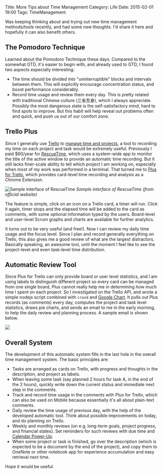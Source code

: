 Title: More Tips about Time Management
Category: Life
Date: 2015-02-01 19:00
Tags: TimeManagement

Was keeping thinking about and trying out new time management methods/tools recently, and had some new thoughts.
I'd share it here and hopefully it can also benefit others.

## The Pomodoro Technique

Learned about the Pomodoro Technique these days. 
Compared to the somewhat GTD, it's easier to begin with, and already used to GTD, I found two aspects especially interesting:

* The time should be divided into "uninterruptible" blocks and intervals between them. This will explicitly encourage concentration status, and boost performance considerably.
* Record time usage and review them every day. This is pretty related with traditional Chinese culture (三省吾身), which I always appreciate.
Possibly the most dangerous state is the self-satisfactory mind, hard to find spots to improve.
But this habit will help reveal out problems often and quick, and push us out of our comfort zone.

## Trello Plus

Since I generally use [Trello](https://trello.com/) to [manage time and projects](https://grapeot.me/using-trello-to-do-time-management.html), a tool to recording my time on each project and task would be extremely useful.
Previously I paid $60/year for [RescueTime](https://www.rescuetime.com/), which uses a system-wide app to monitor the title of the active window to provide an automatic time recording.
But it still lacks finer-scale ability to tell which project I am working on, especially when most of my work was performed in a terminal.
That turned me to [Plus for Trello](https://chrome.google.com/webstore/detail/plus-for-trello-time-trac/gjjpophepkbhejnglcmkdnncmaanojkf?hl=en), which provides card-level time recording and analysis as a Chrome Extension.

![Sample interface of RescueTime](https://www.rescuetime.com/images/imac.png)
_Sample interface of RescueTime (from official website)_

The feature is simple, click on an icon on a Trello card, a timer will run.
Click it again, timer stops and the elapsed time will be added to the card as comments, with some optional information typed by the users.
Board-level and user-level Scrum graphs and charts are available for further analytics.

It turns out to be very useful (and free!).
Now I can review my daily time usage and the focus level.
Since I plan and record generally everything on Trello, this also gives me a good review of what are the largest distractors.
Basically speaking, an awesome tool, until the moment I feel like to see the project-level and even task-level time distribution.

## Automatic Review Tool

Since Plus for Trello can only provide board or user level statistics, and I am using labels to distinguish different project so every card can be managed from one single board, Plus cannot really help me in determining how much time I spent on each project.
So I investigated on the Trello API, and wrote a simple nodejs script combined with `crond` and [Google Chart](https://developers.google.com/chart/).
It pulls out Plus records (as comments) every day, computes the project and task level statistics, draws pie charts, and sends an email to me in the early morning, to help the daily review and planning process.
A sample email is shown below.

<img style="max-width: 100%" src="/images/TrelloSampleEmail.png" />

## Overall System

The development of this automatic system fills in the last hole in the overall time management system.
The basic principles are:

* Tasks are arranged as cards on Trello, with progress and thoughts in the description, and project as labels.
* When leaving some task (say planned 2 hours for task A, in the end of the 2 hours), quickly write down the current status and immediate next step in the comments.
* Track and record time usage in the comments with Plus for Trello, which can also be used on Mobile because essentially it's all about plain-text comments.
* Daily review the time usage of previous day, with the help of the developed automatic tool. Think about possible improvements on today, and do planning on Trello.
* Weekly and monthly reviews (on e.g. long-term goals, project progress, and financial states). Set reminders for such reviews with due time and [Calendar Power-Up](http://help.trello.com/article/811-viewing-cards-in-a-calendar-view).
* When some project or task is finished, go over the description (which is expected to be a document by the end of the project), and copy them to OneNote or other notebook app for experience accumulation and easy retrieval next time.

Hope it would be useful.
